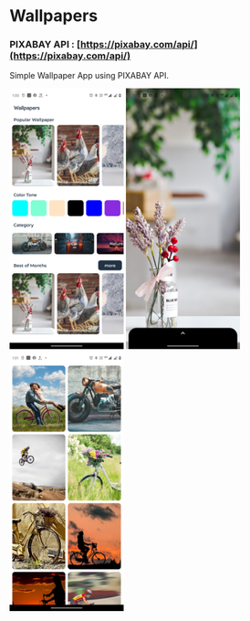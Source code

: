 # Wallpapers

### **PIXABAY API** : [https://pixabay.com/api/](https://pixabay.com/api/)

Simple Wallpaper App using PIXABAY API.


<p float="left">
<img src="images/s1.png" width="200">
<img src="images/s2.png" width="200">
<img src="images/s3.png" width="200">
</p>
